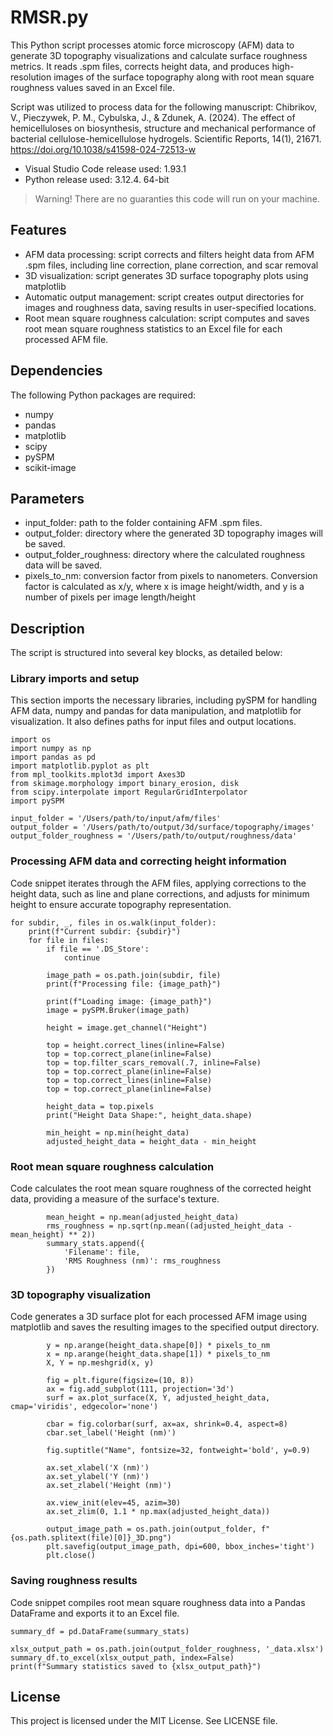 # RMSR.py
This Python script processes atomic force microscopy (AFM) data to generate 3D topography visualizations and calculate surface roughness metrics. It reads .spm files, corrects height data, and produces high-resolution images of the surface topography along with root mean square roughness values saved in an Excel file. 

Script was utilized to process data for the following manuscript: Chibrikov, V., Pieczywek, P. M., Cybulska, J., & Zdunek, A. (2024). The effect of hemicelluloses on biosynthesis, structure and mechanical performance of bacterial cellulose-hemicellulose hydrogels. Scientific Reports, 14(1), 21671. https://doi.org/10.1038/s41598-024-72513-w

- Visual Studio Code release used: 1.93.1
- Python release used: 3.12.4. 64-bit
> Warning! There are no guaranties this code will run on your machine.

## Features
- AFM data processing: script corrects and filters height data from AFM .spm files, including line correction, plane correction, and scar removal
- 3D visualization: script generates 3D surface topography plots using matplotlib
- Automatic output management: script creates output directories for images and roughness data, saving results in user-specified locations.
- Root mean square roughness calculation: script computes and saves root mean square roughness statistics to an Excel file for each processed AFM file.

## Dependencies
The following Python packages are required:
- numpy
- pandas
- matplotlib
- scipy
- pySPM
- scikit-image

## Parameters
- input_folder: path to the folder containing AFM .spm files.
- output_folder: directory where the generated 3D topography images will be saved.
- output_folder_roughness: directory where the calculated roughness data will be saved.
- pixels_to_nm: conversion factor from pixels to nanometers. Conversion factor is calculated as x/y, where x is image height/width, and y is a number of pixels per image length/height

## Description
The script is structured into several key blocks, as detailed below:

### Library imports and setup
This section imports the necessary libraries, including pySPM for handling AFM data, numpy and pandas for data manipulation, and matplotlib for visualization. It also defines paths for input files and output locations. 
```
import os
import numpy as np
import pandas as pd
import matplotlib.pyplot as plt
from mpl_toolkits.mplot3d import Axes3D
from skimage.morphology import binary_erosion, disk
from scipy.interpolate import RegularGridInterpolator
import pySPM

input_folder = '/Users/path/to/input/afm/files'
output_folder = '/Users/path/to/output/3d/surface/topography/images'
output_folder_roughness = '/Users/path/to/output/roughness/data'
 ```

### Processing AFM data and correcting height information
Code snippet iterates through the AFM files, applying corrections to the height data, such as line and plane corrections, and adjusts for minimum height to ensure accurate topography representation.
```
for subdir, _, files in os.walk(input_folder):
    print(f"Current subdir: {subdir}")
    for file in files:
        if file == '.DS_Store':
            continue
        
        image_path = os.path.join(subdir, file)
        print(f"Processing file: {image_path}")

        print(f"Loading image: {image_path}")
        image = pySPM.Bruker(image_path)
        
        height = image.get_channel("Height")

        top = height.correct_lines(inline=False)
        top = top.correct_plane(inline=False)
        top = top.filter_scars_removal(.7, inline=False)
        top = top.correct_plane(inline=False)
        top = top.correct_lines(inline=False)
        top = top.correct_plane(inline=False)

        height_data = top.pixels
        print("Height Data Shape:", height_data.shape)

        min_height = np.min(height_data)
        adjusted_height_data = height_data - min_height
 ```

### Root mean square roughness calculation
Code calculates the root mean square roughness of the corrected height data, providing a measure of the surface's texture.
```
        mean_height = np.mean(adjusted_height_data)
        rms_roughness = np.sqrt(np.mean((adjusted_height_data - mean_height) ** 2))
        summary_stats.append({
            'Filename': file,
            'RMS Roughness (nm)': rms_roughness
        })
 ```

### 3D topography visualization
Code generates a 3D surface plot for each processed AFM image using matplotlib and saves the resulting images to the specified output directory.
```
        y = np.arange(height_data.shape[0]) * pixels_to_nm
        x = np.arange(height_data.shape[1]) * pixels_to_nm
        X, Y = np.meshgrid(x, y)

        fig = plt.figure(figsize=(10, 8))
        ax = fig.add_subplot(111, projection='3d')
        surf = ax.plot_surface(X, Y, adjusted_height_data, cmap='viridis', edgecolor='none')

        cbar = fig.colorbar(surf, ax=ax, shrink=0.4, aspect=8)
        cbar.set_label('Height (nm)')

        fig.suptitle("Name", fontsize=32, fontweight='bold', y=0.9)

        ax.set_xlabel('X (nm)')
        ax.set_ylabel('Y (nm)')
        ax.set_zlabel('Height (nm)')

        ax.view_init(elev=45, azim=30)
        ax.set_zlim(0, 1.1 * np.max(adjusted_height_data))

        output_image_path = os.path.join(output_folder, f"{os.path.splitext(file)[0]}_3D.png")
        plt.savefig(output_image_path, dpi=600, bbox_inches='tight')
        plt.close()

 ```

### Saving roughness results
Code snippet compiles root mean square roughness data into a Pandas DataFrame and exports it to an Excel file.
```
summary_df = pd.DataFrame(summary_stats)

xlsx_output_path = os.path.join(output_folder_roughness, '_data.xlsx')
summary_df.to_excel(xlsx_output_path, index=False)
print(f"Summary statistics saved to {xlsx_output_path}")
 ```

## License
This project is licensed under the MIT License. See LICENSE file.
